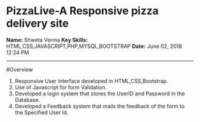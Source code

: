 # PizzaLive-A Responsive pizza delivery site
**Name:** Shweta Verma
**Key Skills:** HTML,CSS,JAVASCRIPT,PHP,MYSQL,BOOTSTRAP
**Date:** June 02, 2018 12:24 PM

- - -
#Overview

1. Responsive User Interface developed in HTML,CSS,Bootstrap.
2. Use of Javascript for form Validation.
3. Developed a login system that stores the UserID and Password in the Database.
4. Developed a Feedback system that mails the feedback of the form to the Specified User Id.


